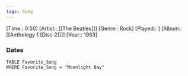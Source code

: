 ```yaml
---
tags: Song  
---
```

[Time:: 0:50]
[Artist:: [[The Beatles]]]
[Genre:: Rock]
[Played:: ]
[Album:: [[Anthology 1 [Disc 2]]]]
[Year:: 1963]
### Dates
````dataview
TABLE Favorite_Song
WHERE Favorite_Song = "Moonlight Bay"
````